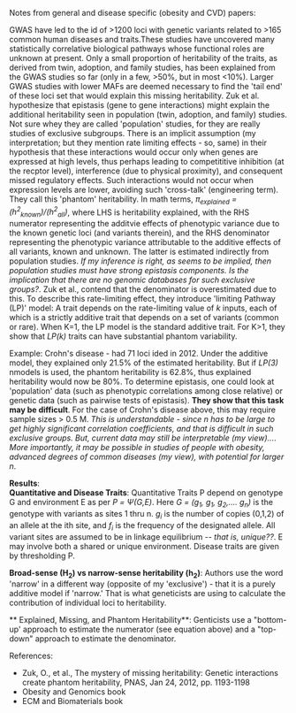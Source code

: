 Notes from general and disease specific (obesity and CVD) papers:

GWAS have led to the id of >1200 loci with genetic variants related  to >165 common human diseases and traits.These studies have uncovered many statistically correlative biological pathways whose functional roles are unknown at present. Only a small proportion of heritability of the traits, as derived from twin, adoption, and family studies,  has been explained from the GWAS studies so far (only in a few, >50%, but in most <10%). Larger GWAS studies with lower MAFs are deemed necessary to find the 'tail end' of these loci set that would explain this missing heritability. Zuk et al. hypothesize that epistasis (gene to gene interactions) might explain the additional heritability seen in population (twin, adoption, and family) studies. Not sure whey they are called 'population' studies, for they are really studies of exclusive subgroups. There is an implicit assumption (my interpretation; but they mention rate limiting effects - so, same) in their hypothesis that these interactions would occur only when genes are expressed at high levels, thus perhaps leading to competititive inhibition (at the recptor level), interference (due to physical proximity), and consequent missed regulatory effects. Such interactions would not occur when expression levels are lower, avoiding such 'cross-talk' (engineering term). They call this 'phantom' heritability. In math terms, *π<sub>explained</sub> = (h<sup>2</sup><sub>known</sub>)/(h<sup>2</sup><sub>all</sub>)*, where LHS is heritability explained, with the RHS numerator representing the additvie effects of phenotypic variance due to the known genetic loci (and variants therein), and the RHS denominator representing the phenotypic variance attributable to the additive effects of all variants, known and unknown. The latter is estimated indirectly from population studies. *If my inference is right, as seems to be implied, then population studies must have strong epistasis components. Is the implication that there are no genomic databases for such exclusive groups?*. Zuk et al., contend that the denominator is overestimated due to this. To describe this rate-limiting effect, they introduce 'limiting Pathway (LP)' model: A trait depends on the rate-limiting value of *k* inputs, each of which is a strictly additive trait that depends on a set of variants (common or rare). When K=1, the LP model is the standard additive trait. For K>1, they show that *LP(k)* traits can have substantial phantom variability. 

Example: Crohn's disease - had 71 loci ided in 2012. Under the additive model, they explained only 21.5% of the estimated heritability. But if *LP(3)* nmodels is used, the phantom heritability is 62.8%, thus explained heritability would now be 80%. To determine epistasis, one could look at 'population' data (such as phenotypic correlations among close relative) or genetic data (such as pairwise tests of epistasis). **They show that this task may be difficult**. For the case of Crohn's disease above, this may require sample sizes > 0.5 M. *This is understandable - since n has to be large to get highly significant correlation coefficients, and that is difficult in such exclusive groups. But, current data may still be interpretable (my view)...*. *More importantly, it may be possible in studies of people with obesity, advanced degrees of common diseases (my view), with potential for larger n*. 

**Results**: \
**Quantitative and Disease Traits**: Quantitative Traits P depend on genotype G and environment E as per *P = Ψ(G,E)*. Here *G = (g<sub>1</sub>, g<sub>1</sub>, g<sub>2</sub>,.... g<sub>n</sub>)* is the genotype with variants as sites 1 thru n. *g<sub>i</sub>* is the number of copies (0,1,2) of an allele at the ith site, and *f<sub>i</sub>* is the frequency of the designated allele. All variant sites are assumed to be in linkage equilibrium -- *that is, unique??*. E may involve both a shared or unique environment.  Disease traits are given by thresholding P. 

**Broad-sense (H<sub>2</sub>) vs narrow-sense heritability (h<sub>2</sub>)**: Authors use the word 'narrow' in a different way (opposite of my 'exclusive') - that it is a purely additive model if 'narrow.' That is what geneticists are using to calculate the contribution of individual loci to heritability.  

** Explained, Missing, and Phantom Heritability**: Genticists use a "bottom-up' approach to estimate the numerator (see equation above) and a "top-down" approach to estimate the denominator. 




References:
* Zuk, O., et al., The mystery of missing heritability: Genetic interactions create phantom heritability, PNAS, Jan 24, 2012, pp. 1193-1198
* Obesity and Genomics book
* ECM and Biomaterials book
